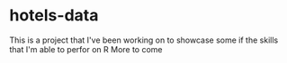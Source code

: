 # hotels-data
This is a project that I've been working on to showcase some if the skills that I'm able to perfor on R
More to come
